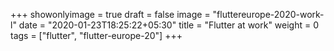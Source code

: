 +++
showonlyimage = true
draft = false
image = "fluttereurope-2020-work-l"
date = "2020-01-23T18:25:22+05:30"
title = "Flutter at work"
weight = 0
tags = ["flutter", "flutter-europe-20"]
+++


